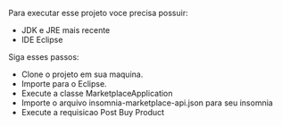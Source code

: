 Para executar esse projeto voce precisa possuir:
- JDK e JRE mais recente
- IDE Eclipse 

Siga esses passos:
 - Clone o projeto em sua maquina. 
 - Importe para o Eclipse. 
 - Execute a classe MarketplaceApplication
 - Importe o arquivo insomnia-marketplace-api.json para seu insomnia
 - Execute a requisicao Post Buy Product


